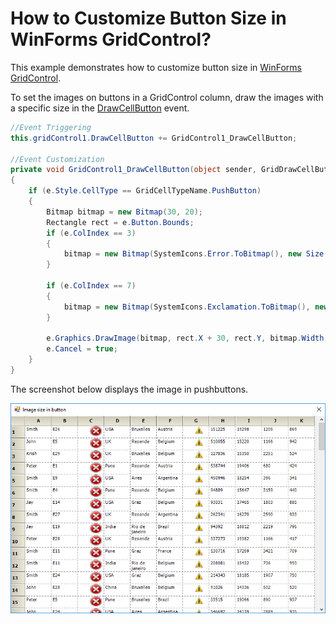 # How to Customize Button Size in WinForms GridControl?

This example demonstrates how to customize button size in [WinForms GridControl](https://www.syncfusion.com/winforms-ui-controls/grid-control).

To set the images on buttons in a GridControl column, draw the images with a specific size in the [DrawCellButton](https://help.syncfusion.com/cr/windowsforms/Syncfusion.Windows.Forms.Grid.GridControlBase.html#Syncfusion_Windows_Forms_Grid_GridControlBase_DrawCellButton) event.

``` csharp
//Event Triggering
this.gridControl1.DrawCellButton += GridControl1_DrawCellButton;

//Event Customization
private void GridControl1_DrawCellButton(object sender, GridDrawCellButtonEventArgs e)
{
    if (e.Style.CellType == GridCellTypeName.PushButton)
    {
        Bitmap bitmap = new Bitmap(30, 20);
        Rectangle rect = e.Button.Bounds;
        if (e.ColIndex == 3)
        {
            bitmap = new Bitmap(SystemIcons.Error.ToBitmap(), new Size(30, 25));
        }

        if (e.ColIndex == 7)
        {
            bitmap = new Bitmap(SystemIcons.Exclamation.ToBitmap(), new Size(20, 20));
        }

        e.Graphics.DrawImage(bitmap, rect.X + 30, rect.Y, bitmap.Width, bitmap.Height);
        e.Cancel = true;
    }
}
```

The screenshot below displays the image in pushbuttons.

![Displays image in pushbutton](ImageInPushButton.png)
